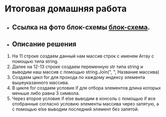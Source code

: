 # Итоговая домашняя работа

* ## Ссылка на фото блок-схемы [блок-схема](Блок-схема.jpg).

* ## Описание решения
1. На 11 строке создаем данный нам массив строк с именем Array с помощью типа string.
2. Далее на 12-13 строке создаем переменную str типа string и выводим наш массив с помощью string.Join(", ", Название массива)
3. Создаем цикл for для прохода по каждому индексу элемента вышеуказанного массива.
4. В цикле for создаем условие if для отбора элементов длина которых меньше либо равна 3 символа.
5. Через второе условие if else выводим в консоль с помощью if все отобранные согласно условию элементы массива через запятую, а с помощью else выводим последний элемент без запятой.